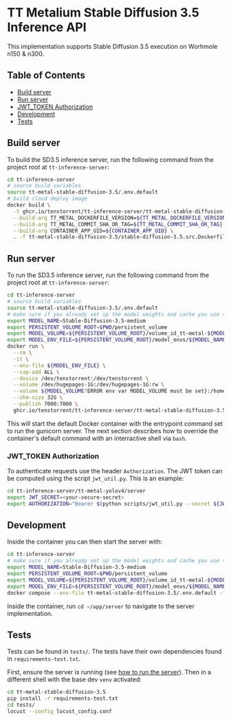 # TT Metalium Stable Diffusion 3.5 Inference API

This implementation supports Stable Diffusion 3.5 execution on Worhmole n150 & n300.


## Table of Contents
- [Build server](#build-server)
- [Run server](#run-server)
- [JWT_TOKEN Authorization](#jwt_token-authorization)
- [Development](#development)
- [Tests](#tests)


## Build server
To build the SD3.5 inference server, run the following command from the project root at `tt-inference-server`:
```bash
cd tt-inference-server
# source build variables
source tt-metal-stable-diffusion-3.5/.env.default
# build cloud deploy image
docker build \
  -t ghcr.io/tenstorrent/tt-inference-server/tt-metal-stable-diffusion-3.5-src-base:${IMAGE_VERSION}-tt-metal-${TT_METAL_COMMIT_DOCKER_TAG} \
  --build-arg TT_METAL_DOCKERFILE_VERSION=${TT_METAL_DOCKERFILE_VERSION} \
  --build-arg TT_METAL_COMMIT_SHA_OR_TAG=${TT_METAL_COMMIT_SHA_OR_TAG} \
  --build-arg CONTAINER_APP_UID=${CONTAINER_APP_UID} \
  . -f tt-metal-stable-diffusion-3.5/stable-diffusion-3.5.src.Dockerfile
```

## Run server
To run the SD3.5 inference server, run the following command from the project root at `tt-inference-server`:
```bash
cd tt-inference-server
# source build variables
source tt-metal-stable-diffusion-3.5/.env.default
# make sure if you already set up the model weights and cache you use the correct persistent volume
export MODEL_NAME=Stable-Diffusion-3.5-medium
export PERSISTENT_VOLUME_ROOT=$PWD/persistent_volume
export MODEL_VOLUME=${PERSISTENT_VOLUME_ROOT}/volume_id_tt-metal-${MODEL_NAME}-v0.0.1/
export MODEL_ENV_FILE=${PERSISTENT_VOLUME_ROOT}/model_envs/${MODEL_NAME}.env
docker run \
  --rm \
  -it \
  --env-file ${MODEL_ENV_FILE} \
  --cap-add ALL \
  --device /dev/tenstorrent:/dev/tenstorrent \
  --volume /dev/hugepages-1G:/dev/hugepages-1G:rw \
  --volume ${MODEL_VOLUME?ERROR env var MODEL_VOLUME must be set}:/home/container_app_user/cache_root:rw \
  --shm-size 32G \
  --publish 7000:7000 \
  ghcr.io/tenstorrent/tt-inference-server/tt-metal-stable-diffusion-3.5-src-base:${IMAGE_VERSION}-tt-metal-${TT_METAL_COMMIT_DOCKER_TAG}
```

This will start the default Docker container with the entrypoint command set to run the gunicorn server. The next section describes how to override the container's default command with an interractive shell via `bash`.


### JWT_TOKEN Authorization

To authenticate requests use the header `Authorization`. The JWT token can be computed using the script `jwt_util.py`. This is an example:
```bash
cd tt-inference-server/tt-metal-yolov4/server
export JWT_SECRET=<your-secure-secret>
export AUTHORIZATION="Bearer $(python scripts/jwt_util.py --secret ${JWT_SECRET?ERROR env var JWT_SECRET must be set} encode '{"team_id": "tenstorrent", "token_id":"debug-test"}')"
```


## Development
Inside the container you can then start the server with:
```bash
cd tt-inference-server
# make sure if you already set up the model weights and cache you use the correct persistent volume
export MODEL_NAME=Stable-Diffusion-3.5-medium
export PERSISTENT_VOLUME_ROOT=$PWD/persistent_volume
export MODEL_VOLUME=${PERSISTENT_VOLUME_ROOT}/volume_id_tt-metal-${MODEL_NAME}-v0.0.1/
export MODEL_ENV_FILE=${PERSISTENT_VOLUME_ROOT}/model_envs/${MODEL_NAME}.env
docker compose --env-file tt-metal-stable-diffusion-3.5/.env.default -f tt-metal-stable-diffusion-3.5/docker-compose.yaml run --rm --build inference_server /bin/bash
```

Inside the container, run `cd ~/app/server` to navigate to the server implementation.


## Tests
Tests can be found in `tests/`. The tests have their own dependencies found in `requirements-test.txt`.

First, ensure the server is running (see [how to run the server](#run-server)). Then in a different shell with the base dev `venv` activated:
```bash
cd tt-metal-stable-diffusion-3.5
pip install -r requirements-test.txt
cd tests/
locust --config locust_config.conf
```
